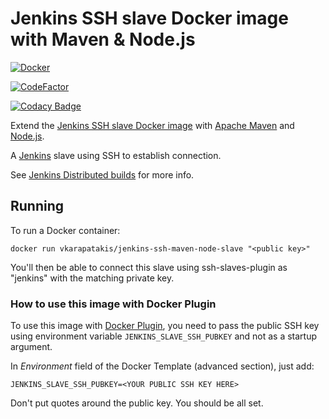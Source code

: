 # Jenkins SSH slave Docker image with Maven & Node.js

[![Docker](https://github.com/vassilis-karapatakis/jenkins-ssh-maven-node-slave/actions/workflows/docker.yml/badge.svg)](https://github.com/vassilis-karapatakis/jenkins-ssh-maven-node-slave/actions/workflows/docker.yml)

[![CodeFactor](https://www.codefactor.io/repository/github/vassilis-karapatakis/jenkins-ssh-maven-node-slave/badge)](https://www.codefactor.io/repository/github/vassilis-karapatakis/jenkins-ssh-maven-node-slave)

[![Codacy Badge](https://app.codacy.com/project/badge/Grade/853af5b201f142ef94dcb5eb89020996)](https://www.codacy.com/gh/vassilis-karapatakis/jenkins-ssh-maven-node-slave/dashboard?utm_source=github.com&amp;utm_medium=referral&amp;utm_content=vassilis-karapatakis/jenkins-ssh-maven-node-slave&amp;utm_campaign=Badge_Grade)

Extend the [Jenkins SSH slave Docker image](https://hub.docker.com/r/jenkins/ssh-slave/) with [Apache Maven](https://maven.apache.org) and [Node.js](https://nodejs.org).

A [Jenkins](https://jenkins.io) slave using SSH to establish connection.

See [Jenkins Distributed builds](https://wiki.jenkins-ci.org/display/JENKINS/Distributed+builds) for more info.

## Running

To run a Docker container:

```shell
docker run vkarapatakis/jenkins-ssh-maven-node-slave "<public key>"
```

You'll then be able to connect this slave using ssh-slaves-plugin as "jenkins" with the matching private key.

### How to use this image with Docker Plugin

To use this image with [Docker Plugin](https://wiki.jenkins-ci.org/display/JENKINS/Docker+Plugin), you need to
pass the public SSH key using environment variable `JENKINS_SLAVE_SSH_PUBKEY` and not as a startup argument.

In _Environment_ field of the Docker Template (advanced section), just add:

```text
JENKINS_SLAVE_SSH_PUBKEY=<YOUR PUBLIC SSH KEY HERE>
```

Don't put quotes around the public key. You should be all set.
